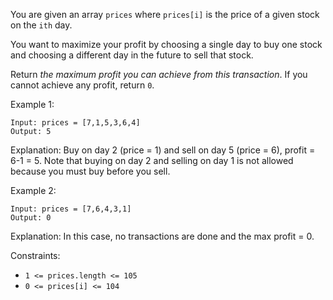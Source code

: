 You are given an array `prices` where `prices[i]` is the price of a given stock on the `ith` day.

You want to maximize your profit by choosing a single day to buy one stock and choosing a different day in the future to sell that stock.

Return *the maximum profit you can achieve from this transaction*. If you cannot achieve any profit, return `0`.

Example 1:
```
Input: prices = [7,1,5,3,6,4]
Output: 5
```
Explanation: Buy on day 2 (price = 1) and sell on day 5 (price = 6), profit = 6-1 = 5.
Note that buying on day 2 and selling on day 1 is not allowed because you must buy before you sell.

Example 2:
```
Input: prices = [7,6,4,3,1]
Output: 0
```

Explanation: In this case, no transactions are done and the max profit = 0.

Constraints:

-   `1 <= prices.length <= 105`
-   `0 <= prices[i] <= 104`